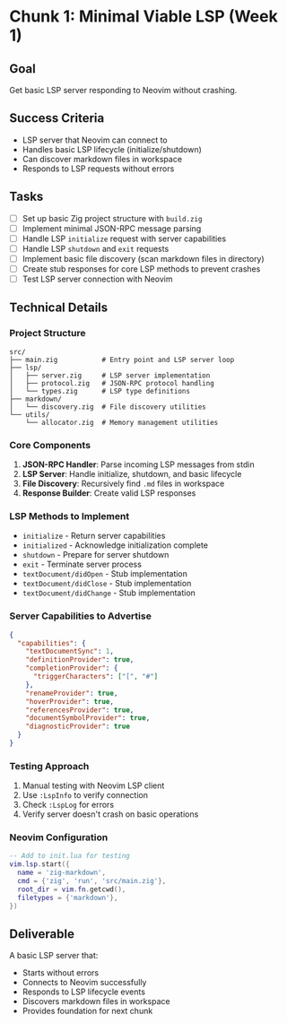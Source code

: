 # Chunk 1: Minimal Viable LSP (Week 1)

## Goal
Get basic LSP server responding to Neovim without crashing.

## Success Criteria
- LSP server that Neovim can connect to
- Handles basic LSP lifecycle (initialize/shutdown)
- Can discover markdown files in workspace
- Responds to LSP requests without errors

## Tasks
- [ ] Set up basic Zig project structure with `build.zig`
- [ ] Implement minimal JSON-RPC message parsing
- [ ] Handle LSP `initialize` request with server capabilities
- [ ] Handle LSP `shutdown` and `exit` requests
- [ ] Implement basic file discovery (scan markdown files in directory)
- [ ] Create stub responses for core LSP methods to prevent crashes
- [ ] Test LSP server connection with Neovim

## Technical Details

### Project Structure
```
src/
├── main.zig           # Entry point and LSP server loop
├── lsp/
│   ├── server.zig     # LSP server implementation
│   ├── protocol.zig   # JSON-RPC protocol handling
│   └── types.zig      # LSP type definitions
├── markdown/
│   └── discovery.zig  # File discovery utilities
└── utils/
    └── allocator.zig  # Memory management utilities
```

### Core Components
1. **JSON-RPC Handler**: Parse incoming LSP messages from stdin
2. **LSP Server**: Handle initialize, shutdown, and basic lifecycle
3. **File Discovery**: Recursively find `.md` files in workspace
4. **Response Builder**: Create valid LSP responses

### LSP Methods to Implement
- `initialize` - Return server capabilities
- `initialized` - Acknowledge initialization complete
- `shutdown` - Prepare for server shutdown
- `exit` - Terminate server process
- `textDocument/didOpen` - Stub implementation
- `textDocument/didClose` - Stub implementation
- `textDocument/didChange` - Stub implementation

### Server Capabilities to Advertise
```json
{
  "capabilities": {
    "textDocumentSync": 1,
    "definitionProvider": true,
    "completionProvider": {
      "triggerCharacters": ["[", "#"]
    },
    "renameProvider": true,
    "hoverProvider": true,
    "referencesProvider": true,
    "documentSymbolProvider": true,
    "diagnosticProvider": true
  }
}
```

### Testing Approach
1. Manual testing with Neovim LSP client
2. Use `:LspInfo` to verify connection
3. Check `:LspLog` for errors
4. Verify server doesn't crash on basic operations

### Neovim Configuration
```lua
-- Add to init.lua for testing
vim.lsp.start({
  name = 'zig-markdown',
  cmd = {'zig', 'run', 'src/main.zig'},
  root_dir = vim.fn.getcwd(),
  filetypes = {'markdown'},
})
```

## Deliverable
A basic LSP server that:
- Starts without errors
- Connects to Neovim successfully
- Responds to LSP lifecycle events
- Discovers markdown files in workspace
- Provides foundation for next chunk